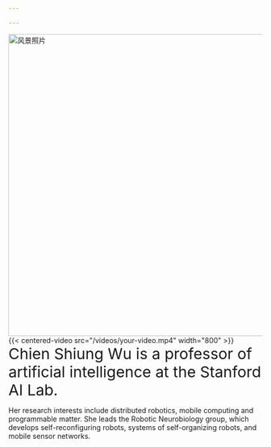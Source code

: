 ```yaml
---

---
```

<img src="/uploads/风景.jpg" alt="风景照片" width="600" >
{{< centered-video src="/videos/your-video.mp4" width="800" >}}
<span style="font-size: 30px;">Chien Shiung Wu is a professor of artificial intelligence at the Stanford AI Lab.</span> <p>Her research interests include
distributed robotics, mobile computing and programmable matter. She leads the Robotic Neurobiology group, which develops
self-reconfiguring robots, systems of self-organizing robots, and mobile sensor networks.</p>

